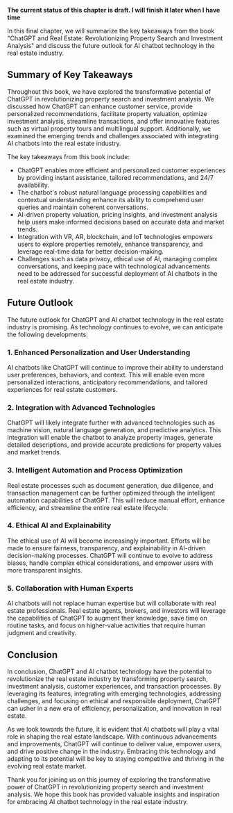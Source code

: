 **The current status of this chapter is draft. I will finish it later when I have time**

In this final chapter, we will summarize the key takeaways from the book "ChatGPT and Real Estate: Revolutionizing Property Search and Investment Analysis" and discuss the future outlook for AI chatbot technology in the real estate industry.

Summary of Key Takeaways
------------------------

Throughout this book, we have explored the transformative potential of ChatGPT in revolutionizing property search and investment analysis. We discussed how ChatGPT can enhance customer service, provide personalized recommendations, facilitate property valuation, optimize investment analysis, streamline transactions, and offer innovative features such as virtual property tours and multilingual support. Additionally, we examined the emerging trends and challenges associated with integrating AI chatbots into the real estate industry.

The key takeaways from this book include:

* ChatGPT enables more efficient and personalized customer experiences by providing instant assistance, tailored recommendations, and 24/7 availability.
* The chatbot's robust natural language processing capabilities and contextual understanding enhance its ability to comprehend user queries and maintain coherent conversations.
* AI-driven property valuation, pricing insights, and investment analysis help users make informed decisions based on accurate data and market trends.
* Integration with VR, AR, blockchain, and IoT technologies empowers users to explore properties remotely, enhance transparency, and leverage real-time data for better decision-making.
* Challenges such as data privacy, ethical use of AI, managing complex conversations, and keeping pace with technological advancements need to be addressed for successful deployment of AI chatbots in the real estate industry.

Future Outlook
--------------

The future outlook for ChatGPT and AI chatbot technology in the real estate industry is promising. As technology continues to evolve, we can anticipate the following developments:

### 1. Enhanced Personalization and User Understanding

AI chatbots like ChatGPT will continue to improve their ability to understand user preferences, behaviors, and context. This will enable even more personalized interactions, anticipatory recommendations, and tailored experiences for real estate customers.

### 2. Integration with Advanced Technologies

ChatGPT will likely integrate further with advanced technologies such as machine vision, natural language generation, and predictive analytics. This integration will enable the chatbot to analyze property images, generate detailed descriptions, and provide accurate predictions for property values and market trends.

### 3. Intelligent Automation and Process Optimization

Real estate processes such as document generation, due diligence, and transaction management can be further optimized through the intelligent automation capabilities of ChatGPT. This will reduce manual effort, enhance efficiency, and streamline the entire real estate lifecycle.

### 4. Ethical AI and Explainability

The ethical use of AI will become increasingly important. Efforts will be made to ensure fairness, transparency, and explainability in AI-driven decision-making processes. ChatGPT will continue to evolve to address biases, handle complex ethical considerations, and empower users with more transparent insights.

### 5. Collaboration with Human Experts

AI chatbots will not replace human expertise but will collaborate with real estate professionals. Real estate agents, brokers, and investors will leverage the capabilities of ChatGPT to augment their knowledge, save time on routine tasks, and focus on higher-value activities that require human judgment and creativity.

Conclusion
----------

In conclusion, ChatGPT and AI chatbot technology have the potential to revolutionize the real estate industry by transforming property search, investment analysis, customer experiences, and transaction processes. By leveraging its features, integrating with emerging technologies, addressing challenges, and focusing on ethical and responsible deployment, ChatGPT can usher in a new era of efficiency, personalization, and innovation in real estate.

As we look towards the future, it is evident that AI chatbots will play a vital role in shaping the real estate landscape. With continuous advancements and improvements, ChatGPT will continue to deliver value, empower users, and drive positive change in the industry. Embracing this technology and adapting to its potential will be key to staying competitive and thriving in the evolving real estate market.

Thank you for joining us on this journey of exploring the transformative power of ChatGPT in revolutionizing property search and investment analysis. We hope this book has provided valuable insights and inspiration for embracing AI chatbot technology in the real estate industry.
